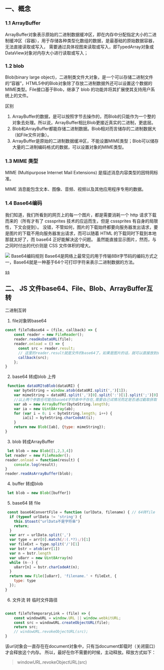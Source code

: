 ## 一、概念
### 1.1 ArrayBuffer
ArrayBuffer对象表示原始的二进制数据缓冲区，即在内存中分配指定大小的二进制缓冲区（容器），用于存储各种类型化数组的数据，是最基础的原始数据容器，无法直接读取或写入， 需要通过具体视图来读取或写入，即TypedArray对象或DataView对象对内存大小进行读取或写入；

### 1.2 blob
Blob(binary large object)，二进制类文件大对象，是一个可以存储二进制文件的“容器”，HTML5中的Blob对象除了存放二进制数据外还可以设置这个数据的MIME类型。File接口基于Blob，继承了 blob 的功能并将其扩展使其支持用户系统上的文件。

区别
1. ArrayBuffer的数据，是可以按照字节去操作的，而Blob的只能作为一个整的对象去处理。所以说，ArrayBuffer相比Blob更接近真实的二进制，更底层。
2. Blob和ArrayBuffer都能存储二进制数据。Blob相对而言储存的二进制数据大（如File文件对象）。
3. ArrayBuffer是原始的二进制数据缓冲区，不能设置MIME类型；Blob可以储存大量的二进制编码格式的数据，可以设置对象的MIME类型。

### 1.3 MIME 类型
MIME (Multipurpose Internet Mail Extensions) 是描述消息内容类型的因特网标准。
 
MIME 消息能包含文本、图像、音频、视频以及其他应用程序专用的数据。

### 1.4 Base64编码
我们知道，我们所看到的网页上的每一个图片，都是需要消耗一个 http 请求下载而来的（所有才有了 csssprites 技术的应运而生，但是 csssprites 有自身的局限性，下文会提到）。
没错，不管如何，图片的下载始终都要向服务器发出请求，要是图片的下载不用向服务器发出请求，而可以随着 HTML 的下载同时下载到本地那就太好了，而 base64 正好能解决这个问题。
虽然能直接显示图片，然而，与之同时付出的代价则是 CSS 文件体积的增大。

<img src="data:image/gif;base64,R0lGODlhHAAmAKIHAKqqqsvLy0hISObm5vf394uLiwAAAP///yH5B…EoqQqJKAIBaQOVKHAXr3t7txgBjboSvB8EpLoFZywOAo3LFE5lYs/QW9LT1TRk1V7S2xYJADs=">
Base64编码规则
Base64是网络上最常见的用于传输8Bit字节码的编码方式之一，Base64就是一种基于64个可打印字符来表示二进制数据的方法。


 [ss](https://segmentfault.com/a/1190000019996902?utm_source=tag-newest)



## 二、 JS 文件base64、File、Blob、ArrayBuffer互转

二进制互转

1. file对象转base64

```javascript
const fileToBase64 = (file, callback) => {
	const reader = new FileReader();
	reader.readAsDataURL(file);
	reader.onload = () => {
	  const src = reader.result;
	  // 这里的reader.result就是文件的base64了。如果是图片的话，就可以直接放到src中展示了
	  callback(src);
	};
}

 ```

2. base64 转成blob 上传
```javascript
 function dataURItoBlob(dataURI) {  
    var byteString = window.atob(dataURI.split(',')[1]);  
    var mimeString = dataURI.split(',')[0].split(':')[1].split(';')[0];  
    //以上两个参数也可能在base64字符串中不存在,需要自己试情况而定是否通过截取获取
    var ab = new ArrayBuffer(byteString.length);  
    var ia = new Uint8Array(ab);  
    for (var i = 0; i < byteString.length; i++) {  
        ia[i] = byteString.charCodeAt(i);  
    }  
    return new Blob([ab], {type: mimeString});  
}
 ```
3. blob 转成ArrayBuffer
```javascript
 let blob = new Blob([1,2,3,4])
let reader = new FileReader();
reader.onload = function(result) {
    console.log(result);
}
reader.readAsArrayBuffer(blob);
 ```

 4. buffer 转成blob
```javascript
 let blob = new Blob([buffer])
 ```


5. base64 转 file
```javascript
 const base64ConvertFile = function (urlData, filename) { // 64转file
  if (typeof urlData != 'string') {
    this.$toast("urlData不是字符串")
    return;
  }
  var arr = urlData.split(',')
  var type = arr[0].match(/:(.*?);/)[1]
  var fileExt = type.split('/')[1]
  var bstr = atob(arr[1])
  var n = bstr.length
  var u8arr = new Uint8Array(n)
  while (n--) {
    u8arr[n] = bstr.charCodeAt(n);
  }
  return new File([u8arr], 'filename.' + fileExt, {
    type: type
  });
} 
```


[](https://segmentfault.com/a/1190000039310309?utm_source=sf-similar-article)


6. 文件流 转 临时文件路径
```javascript

const fileToTemporaryLink = (file) => {
	const windowURL = window.URL || window.webkitURL;
	const src = windowURL.createObjectURL(file);
	return src;
	// windowURL.revokeObjectURL(src);
}
```
该url对象会一直存在在document对象中，只有当document卸载时（关闭窗口）才会释放这个内存。
所以，最好在你不需要的时候，主动释放。释放方式如下：

> windowURL.revokeObjectURL(src)

